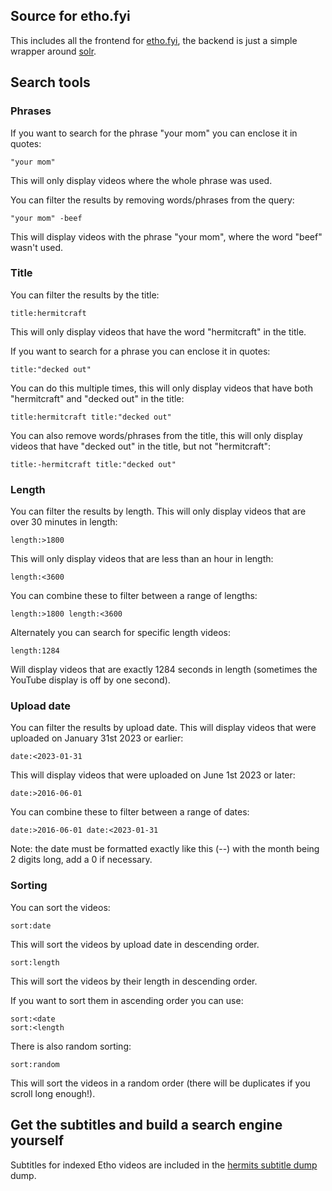 ## Source for etho.fyi

This includes all the frontend for [etho.fyi](https://etho.fyi), the backend is just a simple wrapper around [solr](https://solr.apache.org/).

## Search tools

### Phrases
If you want to search for the phrase "your mom" you can enclose it in quotes:
```
"your mom"
```
This will only display videos where the whole phrase was used.

You can filter the results by removing words/phrases from the query:
```
"your mom" -beef
```
This will display videos with the phrase "your mom", where the word "beef" wasn't used.

### Title
You can filter the results by the title:
```
title:hermitcraft
```
This will only display videos that have the word "hermitcraft" in the title.

If you want to search for a phrase you can enclose it in quotes:
```
title:"decked out"
```
You can do this multiple times, this will only display videos that have both "hermitcraft" and "decked out" in the title:
```
title:hermitcraft title:"decked out"
```

You can also remove words/phrases from the title, this will only display videos that have "decked out" in the title, but not "hermitcraft":
```
title:-hermitcraft title:"decked out"
```

### Length
You can filter the results by length. This will only display videos that are over 30 minutes in length:
```
length:>1800
```

This will only display videos that are less than an hour in length:
```
length:<3600
```

You can combine these to filter between a range of lengths:
```
length:>1800 length:<3600
```

Alternately you can search for specific length videos:
```
length:1284
```
Will display videos that are exactly 1284 seconds in length (sometimes the YouTube display is off by one second).

### Upload date
You can filter the results by upload date. This will display videos that were uploaded on January 31st 2023 or earlier:
```
date:<2023-01-31
```

This will display videos that were uploaded on June 1st 2023 or later:
```
date:>2016-06-01
```

You can combine these to filter between a range of dates:
```
date:>2016-06-01 date:<2023-01-31
```
Note: the date must be formatted exactly like this (<year>-<month>-<day>) with the month being 2 digits long, add a 0 if necessary.

### Sorting
You can sort the videos:
```
sort:date
```
This will sort the videos by upload date in descending order.

```
sort:length
```
This will sort the videos by their length in descending order.


If you want to sort them in ascending order you can use:
```
sort:<date
sort:<length
```

There is also random sorting:
```
sort:random
```
This will sort the videos in a random order (there will be duplicates if you scroll long enough!).


## Get the subtitles and build a search engine yourself

Subtitles for indexed Etho videos are included in the [hermits subtitle dump](https://github.com/etho-fyi/hermits-fyi/tree/main?tab=readme-ov-file#get-the-subtitles-and-build-a-search-engine-yourself) dump.
